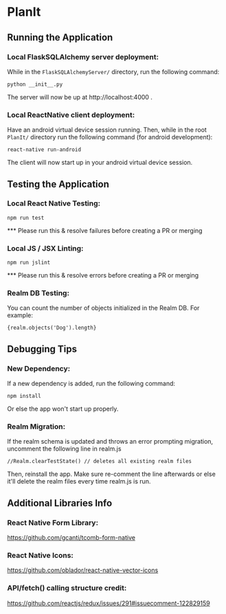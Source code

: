 # PlanIt

## Running the Application

### Local FlaskSQLAlchemy server deployment:
While in the `FlaskSQLAlchemyServer/` directory, run the following command: 
```
python __init__.py
```
The server will now be up at http://localhost:4000 .


### Local ReactNative client deployment:
Have an android virtual device session running. Then, while in the root `PlanIt/` directory run the following command (for android development):
```
react-native run-android
```
The client will now start up in your android virtual device session.


## Testing the Application

### Local React Native Testing:
```
npm run test
```
*** Please run this & resolve failures before creating a PR or merging


### Local JS / JSX Linting:
```
npm run jslint
```
*** Please run this & resolve errors before creating a PR or merging


### Realm DB Testing:

You can count the number of objects initialized in the Realm DB. For example:
```
{realm.objects('Dog').length}
```


## Debugging Tips

### New Dependency:
If a new dependency is added, run the following command:
```
npm install
```
Or else the app won't start up properly.

### Realm Migration:
If the realm schema is updated and throws an error prompting migration, uncomment the following line in realm.js
```
//Realm.clearTestState() // deletes all existing realm files
```
Then, reinstall the app. Make sure re-comment the line afterwards or else it'll delete the realm files every time realm.js is run.

## Additional Libraries Info

### React Native Form Library:

https://github.com/gcanti/tcomb-form-native

### React Native Icons:

https://github.com/oblador/react-native-vector-icons

### API/fetch() calling structure credit:

https://github.com/reactjs/redux/issues/291#issuecomment-122829159
